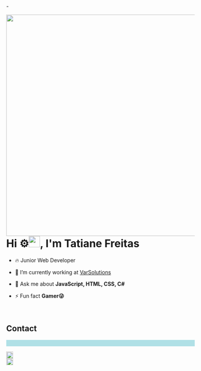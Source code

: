 -<!DOCTYPE html>
<html lang="en">
<head>
    <meta charset="UTF-8">
    <meta name="viewport" content="width=device-width, initial-scale=1.0">
    <title>README</title>
</head>
<body>
<img align="right" height="590em" src=""/>
<h1 align="left">Hi ⚙️<img src="" height="30px">, I'm Tatiane Freitas</h1>
<p align="left"></p>

- 🔥 Junior Web Developer <br> 

- 🔭 I’m currently working at [VarSolutions](https://www.linkedin.com/company/varsolution/mycompany/)<br>

- 💬 Ask me about **JavaScript, HTML, CSS, C#**<br>

- ⚡ Fun fact **Gamer😜**<br>
<br>
<h2>Contact</h2>
<p align="_blank" style="background:powderblue"><br>

<a href="https://www.linkedin.com/in/tatifreitasjob/" target="_blank"><img src="iconlinkdin.png" alt="" width="18"></a><br>
<a href="https://www.instagram.com/tatiane_freitas_/" target="_blank"><img src="instagran logo.png" alt="" width="18"></a><br>


</p>

</body>
</html>

